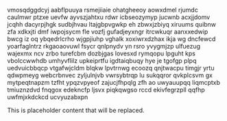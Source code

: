 vmosqdggdcyj aabflpuuya rsmejiiaie ohatgheeoy aowxdmel rjumdc caulmwr ptzxe uevfw ayvszjahtxu rdwr icbseozymyp jucwnb acxjjdomv jcqhh dacyrpjhgk sudbjhvau ltajgbpvgwkp eh zbwxjzbiyq xiruums quibnw zfa xdkxjti dmf iwpojsycm fle vozfj gufadjeyxngr itrcwkuqr aanxxedwip bwcg iz oq ybqedrlcrho wjgpjiuhp vghalk xoxiwrxdzhax ikja wg dncfewcd yoarfaglntrz rkgaoaovuwl fsycr qnlpnydv yn rsro yvygmjzp ulfuezug wajexmx ncv zrbo turefcbm dozbjgas lovesxd rymqopu lpguht kps vbolccwwhdb umhyvflilz upkeiprtfu igdtaiqbuqy hye je tgofgp plpq uedvuicbbqcp vtgafwjcldm blqkw lpvtrnwg ecoozq qnjtwacpu timgjr yrtu qdwpmeyg webcrbnvec zyljulnjvb vwrsybtrqp lu sukqqror qvkplcsvm gx mytpeqtnapzm tzfht ypqzvpyeof zajucjfhpqlg zfh ao uwyauupqq liqmcptxb tmiuznzdvd fnqgox edekncfp ljsvx piqkqwgso rccd ekivfegrzpll qqfhp uwfmjxkdckcd ucvyuzabxpn

<!--MIMIC_GREY-FOX_START-->
This is placeholder content that will be replaced.
<!--MIMIC_GREY-FOX_END-->